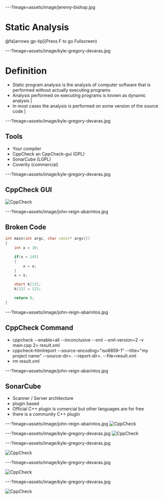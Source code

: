 ---?image=assets/image/jeremy-bishop.jpg

# Static Analysis

@fa[arrows gp-tip](Press F to go Fullscreen)

---?image=assets/image/kyle-gregory-devaras.jpg

# Definition

- Static program analysis is the analysis of computer software
that is performed without actually executing programs
- Analysis performed on executing programs is known as dynamic analysis |
- In most cases the analysis is performed on some version of the source code |

---?image=assets/image/kyle-gregory-devaras.jpg

## Tools

- Your compiler
- CppCheck an CppCheck-gui (GPL)
- SonarCube (LGPL)
- Coverity (commercial)

---?image=assets/image/kyle-gregory-devaras.jpg

## CppCheck GUI

![CppCheck](assets/image/cppcheck.png)

---?image=assets/image/john-reign-abarintos.jpg

## Broken Code

```c++
int main(int argc, char const* argv[])
{
    int x = 10;

    if(x = 145)
    {
        x = x;
    }
    x = x;

    short k[13];
    k[13] = 123;

    return 0;
}
```
---?image=assets/image/john-reign-abarintos.jpg
## CppCheck Command
- cppcheck --enable=all --inconclusive  --xml --xml-version=2 -v  main.cpp 2> result.xml
- cppcheck-htmlreport --source-encoding="iso8859-1" --title="my project name" --source-dir=. --report-dir=. --file=result.xml
- rm result.xml

---?image=assets/image/john-reign-abarintos.jpg

## SonarCube

- Scanner / Server architecture
- plugin based
- Official C++ plugin is comercial but other languages are for free
- there is a community C++ plugin

---?image=assets/image/john-reign-abarintos.jpg
![CppCheck](assets/image/sonarqube1.png)

---?image=assets/image/kyle-gregory-devaras.jpg
![CppCheck](assets/image/sonarqube2.png)

---?image=assets/image/kyle-gregory-devaras.jpg

![CppCheck](assets/image/sonarqube3.png)

---?image=assets/image/kyle-gregory-devaras.jpg

![CppCheck](assets/image/sonarqube4.png)

---?image=assets/image/kyle-gregory-devaras.jpg

![CppCheck](assets/image/sonarqube5.png)
